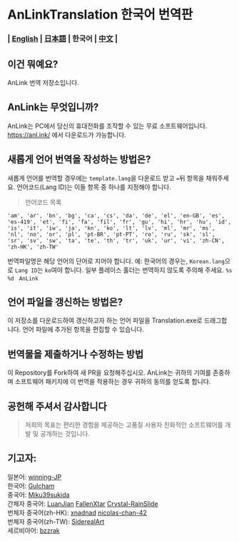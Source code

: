 # AnLinkTranslation 한국어 번역판
### | [English](README.md) | [日本語](README.ja.md) | 한국어 | [中文](README.zh.md) |


이건 뭐예요?
---
AnLink 번역 저장소입니다.


AnLink는 무엇입니까?
---
AnLink는 PC에서 당신의 휴대전화를 조작할 수 있는 무료 소프트웨어입니다.
https://anl.ink/ 에서 다운로드가 가능합니다.


새롭게 언어 번역을 작성하는 방법은?
---
새롭게 언어를 번역할 경우에는 `template.lang`을 다운로드 받고 `=`뒤 항목을 채워주세요.
언어코드(Lang ID)는 이들 항목 중 하나를 지정해야 합니다.
>언어코드 목록
```
'am', 'ar', 'bn', 'bg', 'ca', 'cs', 'da', 'de', 'el', 'en-GB', 'es', 'es-419', 'et', 'fi', 'fa', 'fil', 'fr', 'gu', 'hi', 'hr', 'hu', 'id', 'is', 'it', 'iw', 'ja', 'kn', 'ko', 'lt', 'lv', 'ml', 'mr', 'ms', 'nl', 'no', 'or', 'pl', 'pt-BR', 'pt-PT', 'ro', 'ru', 'sk', 'sl', 'sr', 'sv', 'sw', 'ta', 'te', 'th', 'tr', 'uk', 'ur', 'vi', 'zh-CN', 'zh-HK', 'zh-TW'
```
번역파일명은 해당 언어의 단어로 지어야 합니다.
예: 한국어의 경우는, `Korean.lang`으로 `Lang ID`는 `ko`여야 합니다.
일부 플레이스 홀더는 번역하지 않도록 주의해 주세요. 
`%s　%d　AnLink`


언어 파일을 갱신하는 방법은?
---
이 저장소를 다운로드하여 갱신하고자 하는 언어 파일을 Translation.exe로 드래그합니다.
언어 파일에 추가된 항목을 편집할 수 있습니다.


번역물을 제출하거나 수정하는 방법
---
이 Repository를 Fork하여 새 PR을 요청해주십시오.
AnLink는 귀하의 기여를 존중하며 소프트웨어 패키지에 이 번역을 적용하는 경우 귀하의 동의를 얻도록 합니다.


공헌해 주셔서 감사합니다
---
>저희의 목표는 편리한 경험을 제공하는 고품질 사용자 친화적인 소프트웨어를 개발 및 공개하는 것입니다.


기고자:
---
일본어: [winning-JP](https://github.com/winning-JP)  
한국어: [Gulcham](https://twitter.com/Guruchandayo)   
중국어: [Miku39sukida](https://github.com/Miku39sukida)  
간체자 중국어: [LuanJian](https://github.com/LuanJian) [FallenXtar](https://github.com/FallenXtar) [Crystal-RainSlide](https://github.com/Crystal-RainSlide)  
번체자 중국어(zh-HK): [xnadnad](https://github.com/xnadnad) [nicolas-chan-42](https://github.com/nicolas-chan-42)  
번체자 중국어(zh-TW): [SiderealArt](https://github.com/SiderealArt)  
세르비아어: [bzzrak](https://github.com/bzzrak)
